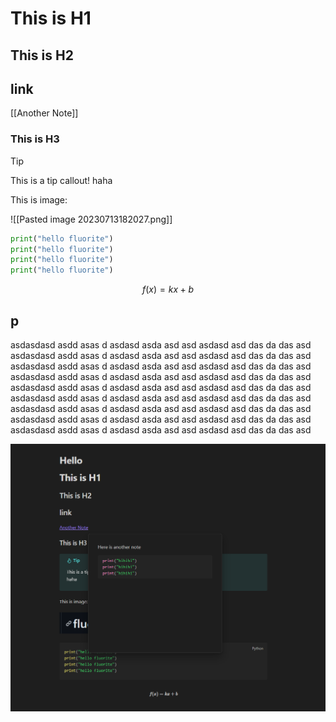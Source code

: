 # This is H1

## This is H2

## link

[[Another Note]]

### This is H3

> [!tip]
> This is a tip callout!
> haha

This is image: 

![[Pasted image 20230713182027.png]]

```python
print("hello fluorite")
print("hello fluorite")
print("hello fluorite")
print("hello fluorite")
```

$$f(x)=kx+b$$


## p

asdasdasd asdd asas d asdasd asda asd asd asdasd asd das da das asd asdasdasd asdd asas d asdasd asda asd asd asdasd asd das da das asd asdasdasd asdd asas d asdasd asda asd asd asdasd asd das da das asd asdasdasd asdd asas d asdasd asda asd asd asdasd asd das da das asd asdasdasd asdd asas d asdasd asda asd asd asdasd asd das da das asd asdasdasd asdd asas d asdasd asda asd asd asdasd asd das da das asd asdasdasd asdd asas d asdasd asda asd asd asdasd asd das da das asd asdasdasd asdd asas d asdasd asda asd asd asdasd asd das da das asd asdasdasd asdd asas d asdasd asda asd asd asdasd asd das da das asd

![](resources/obsidian.png)

